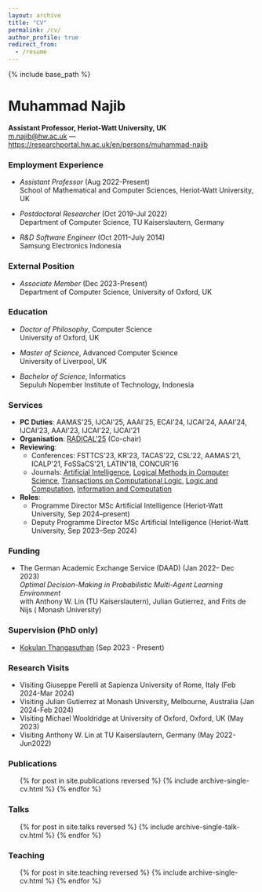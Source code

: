 ```yaml
---
layout: archive
title: "CV"
permalink: /cv/
author_profile: true
redirect_from:
  - /resume
---
```


{% include base_path %}

# Muhammad Najib

**Assistant Professor, Heriot-Watt University, UK**<br>
<m.najib@hw.ac.uk> — <https://researchportal.hw.ac.uk/en/persons/muhammad-najib>

### Employment Experience

+ <span>*Assistant Professor*</span> (Aug 2022-Present)<br>
School of Mathematical and Computer Sciences, Heriot-Watt University, UK<br>

+ <span>*Postdoctoral Researcher*</span> (Oct 2019-Jul 2022)<br>
Department of Computer Science, TU Kaiserslautern, Germany<br>

+ <span>*R&D Software Engineer*</span> (Oct 2011–July 2014)<br>
 Samsung Electronics Indonesia<br>

### External Position

+ <span>*Associate Member*</span> (Dec 2023-Present)<br>
Department of Computer Science, University of Oxford, UK<br>

### Education

+ <span>*Doctor of Philosophy*</span>, Computer Science<br>
University of Oxford, UK<br>

+ <span>*Master of Science*</span>, Advanced Computer Science<br>
University of Liverpool, UK<br>

+ <span>*Bachelor of Science*</span>, Informatics<br>
Sepuluh Nopember Institute of Technology, Indonesia<br>

### Services

+ **PC Duties**: AAMAS'25, IJCAI'25, AAAI'25, ECAI'24, IJCAI'24, AAAI'24, IJCAI'23, AAAI'23, IJCAI'22, IJCAI'21
+ **Organisation**: [RADICAL'25](https://sites.google.com/site/radicalconcur/) (Co-chair)
+ **Reviewing**:
   - Conferences: FSTTCS'23, KR'23, TACAS'22, CSL'22, AAMAS'21, ICALP'21, FoSSaCS'21,
LATIN'18, CONCUR'16
   - Journals: [Artificial Intelligence](https://aij.ijcai.org/), [Logical Methods in Computer Science](https://lmcs.episciences.org/), [Transactions on Computational Logic](https://dl.acm.org/journal/tocl), [Logic and Computation](https://academic.oup.com/logcom), [Information and Computation](https://www.sciencedirect.com/journal/information-and-computation)
+ **Roles**:
  - Programme Director MSc Artificial Intelligence (Heriot-Watt University, Sep 2024–present)
  - Deputy Programme Director MSc Artificial Intelligence (Heriot-Watt University, Sep 2023–Sep 2024)
 

### Funding

+ The German Academic Exchange Service (DAAD) (Jan 2022– Dec 2023)<br>
*Optimal Decision-Making in Probabilistic Multi-Agent Learning Environment*<br>
with Anthony W. Lin (TU Kaiserslautern), Julian Gutierrez, and Frits de Nijs ( Monash University)

### Supervision (PhD only)

+ [Kokulan Thangasuthan](https://www.edinburgh-robotics.org/students/kokulan-thangasuthan) (Sep 2023 - Present)

### Research Visits

+ Visiting Giuseppe Perelli at Sapienza University of Rome, Italy (Feb 2024-Mar 2024)
+ Visiting Julian Gutierrez at Monash University, Melbourne, Australia (Jan 2024-Feb 2024)
+ Visiting Michael Wooldridge at University of Oxford, Oxford, UK (May 2023)
+ Visiting Anthony W. Lin at TU Kaiserslautern, Germany (May 2022-Jun2022)

  
### Publications

  <ul>{% for post in site.publications reversed %}
    {% include archive-single-cv.html %}
  {% endfor %}</ul>
  
### Talks

  <ul>{% for post in site.talks reversed %}
    {% include archive-single-talk-cv.html %}
  {% endfor %}</ul>
  
### Teaching

  <ul>{% for post in site.teaching reversed %}
    {% include archive-single-cv.html %}
  {% endfor %}</ul>
  
